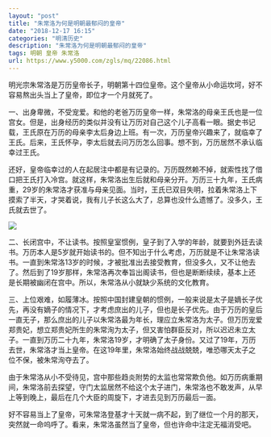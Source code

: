 ```yaml
---
layout: "post"
title: "朱常洛为何是明朝最郁闷的皇帝"
date: "2018-12-17 16:15"
categories: "明清历史"
description: "朱常洛为何是明朝最郁闷的皇帝"
tags: 明朝 皇帝 朱常洛
url: https://www.y5000.com/zgls/mq/22086.html
---
```






明光宗朱常洛是万历皇帝长子，明朝第十四位皇帝。这个皇帝从小命运坎坷，好不容易熬出头当上了皇帝，即位才一个月就死了。

一、出身卑微，不受宠爱。和他的老爸万历皇帝一样，朱常洛的母亲王氏也是一位宫女。但是，出身经历的类似并没有让万历对自己这个儿子高看一眼。据史书记载，王氏原在万历的母亲李太后身边上班。有一次，万历皇帝兴趣来了，就临幸了王氏。后来，王氏怀孕，李太后就去问万历怎么回事。想不到，万历居然不承认临幸过王氏。

还好，皇帝临幸过的人在起居注中都是有记录的。万历既然赖不掉，就索性找了借口把王氏打入冷宫。就这样，朱常洛出生后就和母亲分开。万历三十九年，王氏病重，29岁的朱常洛才获准与母亲见面。当时，王氏已双目失明，拉着朱常洛上下摸索了半天，才哭着说，我有儿子长这么大了，总算也没什么遗憾了。没多久，王氏就去世了。

![](https://img.y5000.com/uploads/allimg/170527/14504L034-0.jpg)

二、长闭宫中，不让读书。按照皇室惯例，皇子到了入学的年龄，就要到外廷去读书。万历本人是5岁就开始读书的。但不知出于什么考虑，万历就是不让朱常洛读书。一直到朱常洛13岁的时候，才被批准出去接受教育，但没多久，又不让他去了。然后到了19岁那样，朱常洛再次奉旨出阁读书，但也是断断续续，基本上还是长期被幽闭在宫中。所以，朱常洛从小就缺少系统的文化教育。

三、上位艰难，如履薄冰。按照中国封建皇朝的惯例，一般来说是太子是嫡长子优先，再没有嫡子的情况下，才考虑庶出的儿子，但也是长子优先。由于万历的皇后一直无子，那么庶出的儿子以朱常洛最为年长，理应立朱常洛为太子。但万历宠爱郑贵妃，想立郑贵妃所生的朱常洵为太子，但又害怕群臣反对，所以迟迟未立太子。一直到万历二十九年，朱常洛19岁，才明确了太子身份。又过了19年，万历去世，朱常洛才当上皇帝。在这19年里，朱常洛始终战战兢兢，唯恐哪天太子之位不保，被朱常洵夺去了。

由于朱常洛从小不受待见，宫中那些趋炎附势的太监也常常欺负他。如万历病重期间，朱常洛前去探望，守门太监居然不给这个太子进门，朱常洛也不敢发声，从早上等到晚上，最后在几个大臣的周旋下，才进去见到万历最后一面。

好不容易当上了皇帝，可朱常洛登基才十天就一病不起，到了继位一个月的那天，突然就一命呜呼了。看来，朱常洛虽然当了皇帝，但也许命中注定无福消受吧。
